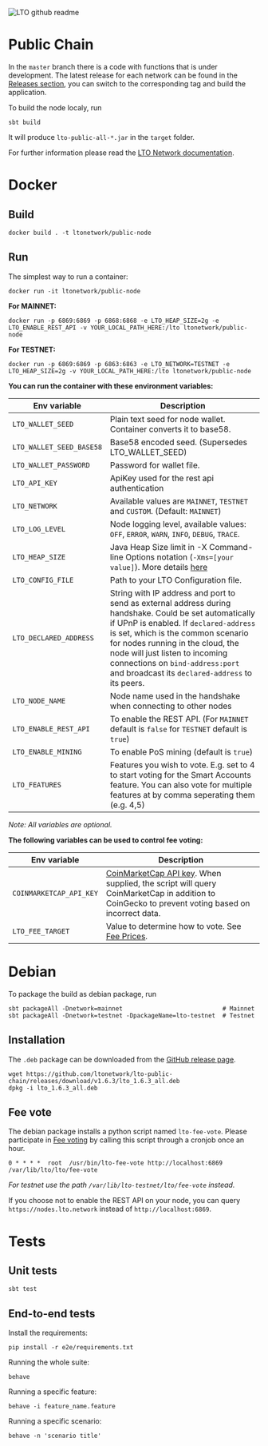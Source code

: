 ![LTO github readme](https://user-images.githubusercontent.com/100821/196711741-96cd4ba5-932a-4e95-b420-42d4d61c21fd.png)

# Public Chain 
In the `master` branch there is a code with functions that is under development. The latest release for each network can be found in the [Releases section](https://github.com/ltonetwork/lto-public-chain/releases), you can switch to the corresponding tag and build the application.

To build the node localy, run
```
sbt build
```

It will produce `lto-public-all-*.jar` in the `target` folder.

For further information please read the [LTO Network documentation](https://docs.ltonetwork.com).

# Docker

## Build

```
docker build . -t ltonetwork/public-node
```

## Run

The simplest way to run a container:
```
docker run -it ltonetwork/public-node
```

**For MAINNET:**
```
docker run -p 6869:6869 -p 6868:6868 -e LTO_HEAP_SIZE=2g -e LTO_ENABLE_REST_API -v YOUR_LOCAL_PATH_HERE:/lto ltonetwork/public-node    
```

**For TESTNET:**
```
docker run -p 6869:6869 -p 6863:6863 -e LTO_NETWORK=TESTNET -e LTO_HEAP_SIZE=2g -v YOUR_LOCAL_PATH_HERE:/lto ltonetwork/public-node
``` 

**You can run the container with these environment variables:**

| Env variable                  | Description                                                                                                                                                                                                                                                                                                                                         |
|-------------------------------|-----------------------------------------------------------------------------------------------------------------------------------------------------------------------------------------------------------------------------------------------------------------------------------------------------------------------------------------------------|
| `LTO_WALLET_SEED`             | Plain text seed for node wallet. Container converts it to base58.                                                                                                                                                                                                                                                                                   |
| `LTO_WALLET_SEED_BASE58`      | Base58 encoded seed. (Supersedes LTO_WALLET_SEED)                                                                                                                                                                                                                                                                                                   |
| `LTO_WALLET_PASSWORD`         | Password for wallet file.                                                                                                                                                                                                                                                                                                                           |
| `LTO_API_KEY`                 | ApiKey used for the rest api authentication                                                                                                                                                                                                                                                                                                         |
| `LTO_NETWORK`                 | Available values are `MAINNET`, `TESTNET` and `CUSTOM`. (Default: `MAINNET`)                                                                                                                                                                                                                                                                        |
| `LTO_LOG_LEVEL`               | Node logging level, available values: `OFF`, `ERROR`, `WARN`, `INFO`, `DEBUG`, `TRACE`.                                                                                                                                                                                                                                                             |
| `LTO_HEAP_SIZE`               | Java Heap Size limit in -X Command-line Options notation (`-Xms=[your value]`). More details [here](https://docs.oracle.com/cd/E13150_01/jrockit_jvm/jrockit/jrdocs/refman/optionX.html)                                                                                                                                                            |
| `LTO_CONFIG_FILE`             | Path to your LTO Configuration file.                                                                                                                                                                                                                                                                                                                |
| `LTO_DECLARED_ADDRESS`        | String with IP address and port to send as external address during handshake. Could be set automatically if UPnP is enabled. If `declared-address` is set, which is the common scenario for nodes running in the cloud, the node will just listen to incoming connections on `bind-address:port` and broadcast its `declared-address` to its peers. |
| `LTO_NODE_NAME`               | Node name used in the handshake when connecting to other nodes                                                                                                                                                                                                                                                                                      |
| `LTO_ENABLE_REST_API`         | To enable the REST API. (For `MAINNET` default is `false` for `TESTNET` default is `true`)                                                                                                                                                                                                                                                          |
| `LTO_ENABLE_MINING`           | To enable PoS mining (default is `true`)                                                                                                                                                                                                                                                                                                            |
| `LTO_FEATURES`                | Features you wish to vote. E.g. set to 4 to start voting for the Smart Accounts feature. You can also vote for multiple features at by comma seperating them (e.g. 4,5)                                                                                                                                                                             |

_Note: All variables are optional._  

**The following variables can be used to control fee voting:**

| Env variable            | Description                                                                                                                                                                     |
|-------------------------|---------------------------------------------------------------------------------------------------------------------------------------------------------------------------------|
| `COINMARKETCAP_API_KEY` | [CoinMarketCap API key](https://pro.coinmarketcap.com/). When supplied, the script will query CoinMarketCap in addition to CoinGecko to prevent voting based on incorrect data. |
| `LTO_FEE_TARGET`        | Value to determine how to vote. See [Fee Prices](https://blog.ltonetwork.com/tokenomics-update/#fee-prices).                                                                    |

# Debian

To package the build as debian package, run
```
sbt packageAll -Dnetwork=mainnet                            # Mainnet
sbt packageAll -Dnetwork=testnet -DpackageName=lto-testnet  # Testnet
```

## Installation

The `.deb` package can be downloaded from the [GitHub release page](https://github.com/ltonetwork/lto-public-chain/releases).

    wget https://github.com/ltonetwork/lto-public-chain/releases/download/v1.6.3/lto_1.6.3_all.deb 
    dpkg -i lto_1.6.3_all.deb

## Fee vote

The debian package installs a python script named `lto-fee-vote`. Please participate in
[Fee voting](https://blog.ltonetwork.com/tokenomics-update/#fee-voting) by calling this script through a cronjob once an
hour.

    0 * * * *  root  /usr/bin/lto-fee-vote http://localhost:6869 /var/lib/lto/lto/fee-vote

_For testnet use the path `/var/lib/lto-testnet/lto/fee-vote` instead._

If you choose not to enable the REST API on your node, you can query `https://nodes.lto.network` instead of
`http://localhost:6869`.

# Tests

## Unit tests

```
sbt test
```

## End-to-end tests

Install the requirements:
```
pip install -r e2e/requirements.txt
```

Running the whole suite:
```
behave
```

Running a specific feature:
```
behave -i feature_name.feature
```

Running a specific scenario:
```
behave -n 'scenario title'
```

